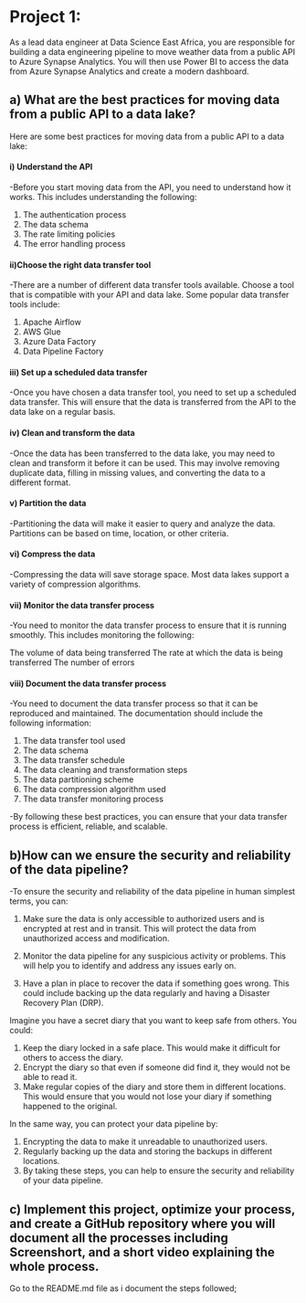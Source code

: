 # Project 1:

As a lead data engineer at Data Science East Africa, you are responsible for building a data engineering pipeline to move weather data from a public API to Azure Synapse Analytics. You will then use Power BI to access the data from Azure Synapse Analytics and create a modern dashboard.

## a) What are the best practices for moving data from a public API to a data lake? 
Here are some best practices for moving data from a public API to a data lake:

####  i) Understand the API

-Before you start moving data from the API, you need to understand how it works. This includes understanding the following:

1. The authentication process
2. The data schema
3. The rate limiting policies
4. The error handling process

####  ii)Choose the right data transfer tool
-There are a number of different data transfer tools available. Choose a tool that is compatible with your API and data lake. Some popular data transfer tools include:

1. Apache Airflow
2. AWS Glue
3. Azure Data Factory
4. Data Pipeline Factory

#### iii) Set up a scheduled data transfer
-Once you have chosen a data transfer tool, you need to set up a scheduled data transfer. This will ensure that the data is transferred from the API to the data lake on a regular basis.

#### iv) Clean and transform the data
-Once the data has been transferred to the data lake, you may need to clean and transform it before it can be used. This may involve removing duplicate data, filling in missing values, and converting the data to a different format.

#### v) Partition the data
 
-Partitioning the data will make it easier to query and analyze the data. Partitions can be based on time, location, or other criteria.

#### vi) Compress the data

-Compressing the data will save storage space. Most data lakes support a variety of compression algorithms.

####  vii) Monitor the data transfer process

-You need to monitor the data transfer process to ensure that it is running smoothly. This includes monitoring the following:

The volume of data being transferred
The rate at which the data is being transferred
The number of errors

#### viii) Document the data transfer process
-You need to document the data transfer process so that it can be reproduced and maintained. The documentation should include the following information:

1. The data transfer tool used
2. The data schema
3. The data transfer schedule
4. The data cleaning and transformation steps
5. The data partitioning scheme
6. The data compression algorithm used
7. The data transfer monitoring process

-By following these best practices, you can ensure that your data transfer process is efficient, reliable, and scalable.

## b)How can we ensure the security and reliability of the data pipeline?
-To ensure the security and reliability of the data pipeline in human simplest terms, you can:

1. Make sure the data is only accessible to authorized users and is encrypted at rest and in transit. This will protect the data from unauthorized access and modification.

2. Monitor the data pipeline for any suspicious activity or problems. This will help you to identify and address any issues early on.

3. Have a plan in place to recover the data if something goes wrong. This could include backing up the data regularly and having a Disaster Recovery Plan (DRP).


Imagine you have a secret diary that you want to keep safe from others. You could:

1. Keep the diary locked in a safe place. This would make it difficult for others to access the diary.
2. Encrypt the diary so that even if someone did find it, they would not be able to read it.
3. Make regular copies of the diary and store them in different locations. This would ensure that you would not lose your diary if something happened to the original.

In the same way, you can protect your data pipeline by:

1. Encrypting the data to make it unreadable to unauthorized users.
2. Regularly backing up the data and storing the backups in different locations.
3. By taking these steps, you can help to ensure the security and reliability of your data pipeline.

## c) Implement this project, optimize your process, and create a GitHub repository where you will document all the processes including Screenshort, and a short video explaining the whole process.
Go to the README.md file as i document the steps followed;
